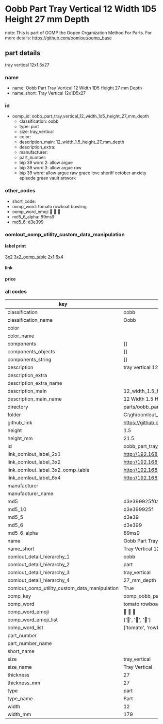 # Oobb Part Tray Vertical 12 Width 1D5 Height 27 mm Depth  

note: This is part of OOMP the Oopen Organization Method For Parts. For more details: https://github.com/oomlout/oomp_base

##  part details
  



tray vertical 12x1.5x27



### name
* name: Oobb Part Tray Vertical 12 Width 1D5 Height 27 mm Depth
* name_short: Tray Vertical 12x1D5x27 
### id
* oomp_id: oobb_part_tray_vertical_12_width_1d5_height_27_mm_depth
  * classification: oobb
  * type: part
  * size: tray_vertical
  * color: 
  * description_main: 12_width_1.5_height_27_mm_depth
  * description_extra: 
  * manufacturer: 
  * part_number: 
  * bip 39 word 2: allow argue
  * bip 39 word 3: allow argue raw
  * bip 39 word: allow argue raw grace love sheriff october anxiety episode green vault artwork

### other_codes
* short_code: 
* oomp_word: tomato rowboat bowling
* oomp_word_emoji :tomato: :rowboat: :bowling:
* md5_6_alpha: 89ms9
* md5_6: d3e399






### oomlout_oomp_utility_custom_data_manipulation
#### label print
[3x2](http://192.168.1.245:1112/?label=oomp%2089ms9)
[3x2_oomp_table](http://192.168.1.108:1112/?label=oomp%2089ms9)
[2x1](http://192.168.1.242:1112/?label=oomp%2089ms9)
[6x4](http://192.168.1.55:1112/?label=oomp%2089ms9)    

#### link

                              

#### price







### all codes 
| key | value |  
| --- | --- |  
| classification | oobb |  
| classification_name | Oobb |  
| color |  |  
| color_name |  |  
| components | [] |  
| components_objects | [] |  
| components_string | [] |  
| description | tray vertical 12x1.5x27 |  
| description_extra |  |  
| description_extra_name |  |  
| description_main | 12_width_1.5_height_27_mm_depth |  
| description_main_name | 12 Width 1.5 Height 27 mm Depth |  
| directory | parts/oobb_part_tray_vertical_12_width_1d5_height_27_mm_depth |  
| folder | C:\gh\oomlout_oobb_version_4_generated_parts\parts\oobb_part_tray_vertical_12_width_1d5_height_27_mm_depth |  
| github_link | https://github.com/oomlout/oomlout_oomp_part_src/tree/main/parts/oobb_part_tray_vertical_12_width_1d5_height_27_mm_depth |  
| height | 1.5 |  
| height_mm | 21.5 |  
| id | oobb_part_tray_vertical_12_width_1d5_height_27_mm_depth |  
| link_oomlout_label_2x1 | http://192.168.1.242:1112/?label=oomp%2089ms9 |  
| link_oomlout_label_3x2 | http://192.168.1.245:1112/?label=oomp%2089ms9 |  
| link_oomlout_label_3x2_oomp_table | http://192.168.1.108:1112/?label=oomp%2089ms9 |  
| link_oomlout_label_6x4 | http://192.168.1.55:1112/?label=oomp%2089ms9 |  
| manufacturer |  |  
| manufacturer_name |  |  
| md5 | d3e399925f0a1323164236576502e035 |  
| md5_10 | d3e399925f |  
| md5_5 | d3e39 |  
| md5_6 | d3e399 |  
| md5_6_alpha | 89ms9 |  
| name | Oobb Part Tray Vertical 12 Width 1D5 Height 27 mm Depth |  
| name_short | Tray Vertical 12x1D5x27  |  
| oomlout_detail_hierarchy_1 | oobb |  
| oomlout_detail_hierarchy_2 | part |  
| oomlout_detail_hierarchy_3 | tray_vertical |  
| oomlout_detail_hierarchy_4 | 27_mm_depth |  
| oomlout_oomp_utility_custom_data_manipulation | True |  
| oomp_key | oomp_oobb_part_tray_vertical_12_width_1d5_height_27_mm_depth |  
| oomp_word | tomato rowboat bowling |  
| oomp_word_emoji | :tomato: :rowboat: :bowling: |  
| oomp_word_emoji_list | [':tomato:', ':rowboat:', ':bowling:'] |  
| oomp_word_list | ['tomato', 'rowboat', 'bowling'] |  
| part_number |  |  
| part_number_name |  |  
| short_name |  |  
| size | tray_vertical |  
| size_name | Tray Vertical |  
| thickness | 27 |  
| thickness_mm | 27 |  
| type | part |  
| type_name | Part |  
| width | 12 |  
| width_mm | 179 |  
